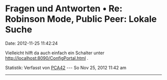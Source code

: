 Fragen und Antworten • Re: Robinson Mode, Public Peer: Lokale Suche
===================================================================

Date: 2012-11-25 11:42:24

Vielleicht hilft da auch einfach ein Schalter unter
<http://localhost:8090/ConfigPortal.html> .

Statistik: Verfasst von
[PCA42](http://forum.yacy-websuche.de/memberlist.php?mode=viewprofile&u=211)
--- So Nov 25, 2012 11:42 am

------------------------------------------------------------------------
